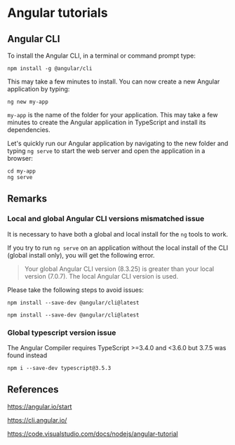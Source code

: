 # Angular tutorials

## Angular CLI

To install the Angular CLI, in a terminal or command prompt type:

```
npm install -g @angular/cli
```

This may take a few minutes to install. You can now create a new Angular application by typing:

```
ng new my-app
```

`my-app` is the name of the folder for your application. This may take a few minutes to create the Angular application in TypeScript and install its dependencies.

Let's quickly run our Angular application by navigating to the new folder and typing `ng serve` to start the web server and open the application in a browser:

```
cd my-app
ng serve
```

## Remarks

### Local and global Angular CLI versions mismatched issue
It is necessary to have both a global and local install for the `ng` tools to work.

If you try to run `ng serve` on an application without the local install of the CLI (global install only), you will get the following error.

> Your global Angular CLI version (8.3.25) is greater than your local version (7.0.7). The local Angular CLI version is used.

Please take the following steps to avoid issues:

```
npm install --save-dev @angular/cli@latest
```

```
npm install --save-dev @angular/cli@latest
```

### Global typescript version issue

The Angular Compiler requires TypeScript >=3.4.0 and <3.6.0 but 3.7.5 was found instead

```
npm i --save-dev typescript@3.5.3
```


## References

https://angular.io/start

https://cli.angular.io/

https://code.visualstudio.com/docs/nodejs/angular-tutorial